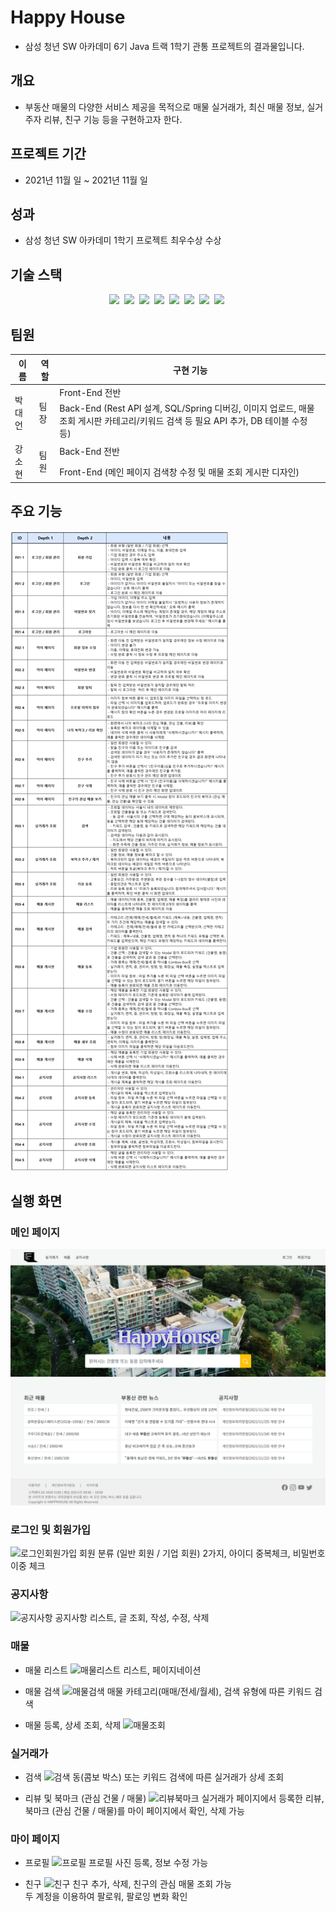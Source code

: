 # Happy House
- 삼성 청년 SW 아카데미 6기 Java 트랙 1학기 관통 프로젝트의 결과물입니다.
## 개요
- 부동산 매물의 다양한 서비스 제공을 목적으로 매물 실거래가, 최신 매물 정보, 실거주자 리뷰, 친구 기능 등을 구현하고자 한다.

## 프로젝트 기간
- 2021년 11월 일 ~ 2021년 11월 일

## 성과
- 삼성 청년 SW 아카데미 1학기 프로젝트 최우수상 수상

## 기술 스택
<p align="center">
  <img src="https://img.shields.io/badge/API-Kakao_Map-red?style=flat">&nbsp;
  <img src="https://img.shields.io/badge/API-Naver_News-6DB33F?style=flat">&nbsp;
  <img src="https://img.shields.io/badge/Library-vue_Bootstrap-563D7C?style=flat&logo=bootstrap&logoColor=white">&nbsp;
  <img src="https://img.shields.io/badge/Language-Java-007396?style=flat&logo=java&logoColor=white">&nbsp;
  <img src="https://img.shields.io/badge/Language-JavaScript-F7DF1E?style=flat&logo=javascript&logoColor=white">&nbsp;
  <img src="https://img.shields.io/badge/Database-MySql-F80000?style=flat&logo=mysql&logoColor=white">&nbsp;
  <img src="https://img.shields.io/badge/Framework-Vue-D22128?style=flat&logo=vue.js&logoColor=white">&nbsp;
  <img src="https://img.shields.io/badge/Framework-SpringFramework-6DB33F?style=flat&logo=spring&logoColor=white">&nbsp;

</p>

## 팀원
<table>
  <thead>
    <tr>
      <th>이름</th>
      <th>역할</th>
      <th>구현 기능</th>
    </tr>
  </thead>
  <tbody>
    <tr>
      <td rowspan="2">박대언</td>
      <td rowspan="2">팀장</td>
      <td>Front-End 전반</td>
    </tr>
    <tr>
      <td>Back-End (Rest API 설계, SQL/Spring 디버깅, 이미지 업로드, 매물 조회 게시판 카테고리/키워드 검색 등 필요 API 추가, DB 테이블 수정 등)</td>
    </tr>
    <tr>
      <td rowspan="2">강소현</td>
      <td rowspan="2">팀원</td>
      <td>Back-End 전반</td>
    </tr>
    <tr>
      <td>Front-End (메인 페이지 검색창 수정 및 매물 조회 게시판 디자인)</td>
    </tr>
  </tbody>
</table>

## 주요 기능
![기능명세서](./기능정의서.png)

## 실행 화면
### 메인 페이지
![메인](./실행화면/메인.png)

### 로그인 및 회원가입
![로그인회원가입](./실행화면/로그인회원가입.gif)
회원 분류 (일반 회원 / 기업 회원) 2가지, 아이디 중복체크, 비밀번호 이중 체크

### 공지사항
![공지사항](./실행화면/공지사항.gif)
공지사항 리스트, 글 조회, 작성, 수정, 삭제

### 매물
- 매물 리스트
![매물리스트](./실행화면/매물조회_리스트.gif)
리스트, 페이지네이션

- 매물 검색
![매물검색](./실행화면/매물조회_검색.gif)
매물 카테고리(매매/전세/월세), 검색 유형에 따른 키워드 검색

- 매물 등록, 상세 조회, 삭제
![매물조회](./실행화면/매물조회_등록상세조회.gif)

### 실거래가
- 검색
![검색](./실행화면/실거래가_검색.gif)
동(콤보 박스) 또는 키워드 검색에 따른 실거래가 상세 조회

- 리뷰 및 북마크 (관심 건물 / 매물)
![리뷰북마크](./실행화면/실거래가_리뷰북마크.gif)
실거래가 페이지에서 등록한 리뷰, 북마크 (관심 건물 / 매물)를 마이 페이지에서 확인, 삭제 가능

### 마이 페이지
- 프로필
![프로필](./실행화면/마이페이지_프로필.gif)
프로필 사진 등록, 정보 수정 가능

- 친구
![친구](./실행화면/마이페이지_친구.gif)
친구 추가, 삭제, 친구의 관심 매물 조회 가능<br>두 계정을 이용하여 팔로워, 팔로잉 변화 확인

